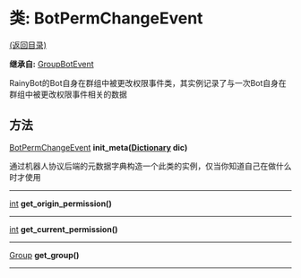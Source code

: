 # 类: BotPermChangeEvent  
[(返回目录)](README.md)  
  
**继承自:** [GroupBotEvent](GroupBotEvent.md)  
  
RainyBot的Bot自身在群组中被更改权限事件类，其实例记录了与一次Bot自身在群组中被更改权限事件相关的数据  
  
## 方法 
  
[BotPermChangeEvent](BotPermChangeEvent.md) **init_meta([Dictionary](https://docs.godotengine.org/en/latest/classes/class_dictionary.html) dic)**  
  
通过机器人协议后端的元数据字典构造一个此类的实例，仅当你知道自己在做什么时才使用  
  
---  
  
[int](https://docs.godotengine.org/en/latest/classes/class_int.html) **get_origin_permission()**  
  
---  
  
[int](https://docs.godotengine.org/en/latest/classes/class_int.html) **get_current_permission()**  
  
---  
  
[Group](Group.md) **get_group()**  
  
---  
  

